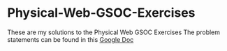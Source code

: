 # Physical-Web-GSOC-Exercises
These are my solutions to the Physical Web GSOC Exercises 
The problem statements can be found in this [Google Doc](https://docs.google.com/document/d/1t0i3wShrLADQGi3JtePmKksoWzvHvLJjKF2H9CwDGlI/edit)
